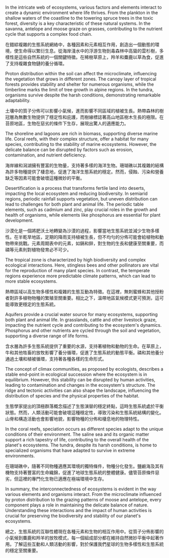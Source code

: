 In the intricate web of ecosystems, various factors and elements interact to create a dynamic environment where life thrives. From the plankton in the shallow waters of the coastline to the towering spruce trees in the toxic forest, diversity is a key characteristic of these natural systems. In the savanna, antelope and moose graze on grasses, contributing to the nutrient cycle that supports a complex food chain.

在錯綜複雜的生態系統網絡中，各種因素和元素相互作用，創造出一個動態的環境，使生命得以繁衍生息。從海岸淺水中的浮游生物到毒森林中高聳的雲杉樹，多樣性是這些自然系統的一個關鍵特徵。在稀樹草原上，羚羊和麋鹿以草為食，促進了支持複雜食物鏈的養分循環。

Proton distribution within the soil can affect the microclimate, influencing the vegetation that grows in different zones. The canopy layer of tropical forests provides stability and shelter for numerous organisms, while the timberline marks the limit of tree growth in alpine regions. In the tundra, organisms survive despite the harsh conditions, demonstrating remarkable adaptability.

土壤中的質子分佈可以影響小氣候，進而影響不同區域的植被生長。熱帶森林的樹冠層為無數生物提供了穩定性和庇護，而樹線標誌著高山地區樹木生長的極限。在苔原地區，生物在惡劣的條件下生存，展現出驚人的適應能力。

The shoreline and lagoons are rich in biomass, supporting diverse marine life. Coral reefs, with their complex structure, offer a habitat for many species, contributing to the stability of marine ecosystems. However, the delicate balance can be disrupted by factors such as erosion, contamination, and nutrient deficiency.

海岸線和潟湖擁有豐富的生物量，支持著多樣的海洋生物。珊瑚礁以其複雜的結構為許多物種提供了棲息地，促進了海洋生態系統的穩定。然而，侵蝕、污染和營養缺乏等因素可能會破壞這種微妙的平衡。

Desertification is a process that transforms fertile land into deserts, impacting the local ecosystem and reducing biodiversity. In semiarid regions, periodic rainfall supports vegetation, but uneven distribution can lead to challenges for both plant and animal life. The periodic table elements, such as cadmium and zinc, play crucial roles in the growth and health of organisms, while elements like phosphorus are essential for plant development.

沙漠化是一個將肥沃土地轉變為沙漠的過程，影響當地生態系統並減少生物多樣性。在半乾旱地區，定期的降雨支持植被生長，但不均勻的分佈可能會給植物和動物帶來挑戰。元素周期表中的元素，如鎘和鋅，對生物的生長和健康至關重要，而磷等元素則對植物發育必不可少。

The tropical zone is characterized by high biodiversity and complex ecological interactions. Here, stingless bees and other pollinators are vital for the reproduction of many plant species. In contrast, the temperate regions experience more predictable climate patterns, which can lead to more stable ecosystems.

熱帶區域以高生物多樣性和複雜的生態互動為特徵。在這裡，無刺蜜蜂和其他授粉者對許多植物物種的繁殖至關重要。相比之下，溫帶地區氣候模式更可預測，這可能導致更穩定的生態系統。

Aquifers provide a crucial water source for many ecosystems, supporting both plant and animal life. In grasslands, cattle and other livestock graze, impacting the nutrient cycle and contributing to the ecosystem's dynamics. Phosphorus and other nutrients are cycled through the soil and vegetation, supporting a diverse range of life forms.

含水層為許多生態系統提供了重要的水源，支持著植物和動物的生命。在草原上，牛和其他牲畜的放牧影響了養分循環，促進了生態系統的動態平衡。磷和其他養分通過土壤和植被循環，支持著各種各樣的生命形式。

The concept of climax communities, as proposed by ecologists, describes a stable end-point in ecological succession where the ecosystem is in equilibrium. However, this stability can be disrupted by human activities, leading to contamination and changes in the ecosystem's structure. The ridge and tectonic activities can also shape the landscape, influencing the distribution of species and the physical properties of the habitat.

生態學家提出的頂極群落概念描述了生態演替的穩定終點，這時生態系統處於平衡狀態。然而，人類活動可能會破壞這種穩定性，導致污染和生態系統結構的變化。山脊和構造活動也會影響地貌，影響物種的分佈和棲息地的物理特性。

In the coral reefs, speciation occurs as different species adapt to the unique conditions of their environment. The saline sea and its organic matter support a rich tapestry of life, contributing to the overall health of the planet's ecosystems. The tundra, despite its harsh conditions, is home to specialized organisms that have adapted to survive in extreme environments.

在珊瑚礁中，隨著不同物種適應其環境的獨特條件，物種分化發生。鹽鹼海及其有機物支持著豐富的生命織錦，促進了地球生態系統的整體健康。儘管苔原條件惡劣，但這裡的專門化生物已適應在極端環境中生存。

In summary, the interconnectedness of ecosystems is evident in the way various elements and organisms interact. From the microclimate influenced by proton distribution to the grazing patterns of moose and antelope, every component plays a role in maintaining the delicate balance of nature. Understanding these interactions and the impact of human activities is crucial for preserving the biodiversity and stability of our planet's ecosystems.

總之，生態系統的互聯性體現在各種元素和生物的相互作用中。從質子分佈影響的小氣候到麋鹿和羚羊的放牧模式，每一個組成部分都在維持自然微妙平衡中起著作用。了解這些互動和人類活動的影響，對於保護我們星球的生物多樣性和生態系統的穩定至關重要。
